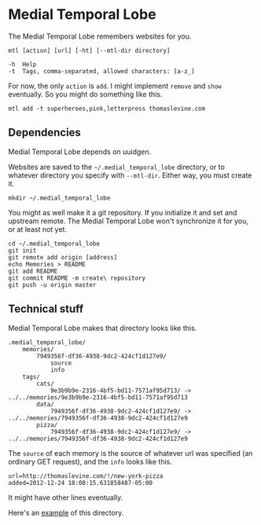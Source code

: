 Medial Temporal Lobe
==========
The Medial Temporal Lobe remembers websites for you.

    mtl [action] [url] [-ht] [--mtl-dir directory]

    -h  Help
    -t  Tags, comma-separated, allowed characters: [a-z_]

For now, the only `action` is `add`. I might implement `remove` and `show`
eventually. So you might do something like this.

    mtl add -t superheroes,pink,letterpress thomaslevine.com 

## Dependencies
Medial Temporal Lobe depends on uuidgen.

Websites are saved to the `~/.medial_temporal_lobe` directory, or to whatever
directory you specify with `--mtl-dir`. Either way, you must create it.

    mkdir ~/.medial_temporal_lobe

You might as well make it a git repository. If you initialize it and set and
upstream remote. The Medial Temporal Lobe won't synchronize it for you, or at
least not yet.

    cd ~/.medial_temporal_lobe
    git init
    git remote add origin [address]
    echo Memories > README
    git add README
    git commit README -m create\ repository
    git push -u origin master

## Technical stuff
Medial Temporal Lobe makes that directory looks like this.

    .medial_temporal_lobe/
        memories/
            7949356f-df36-4938-9dc2-424cf1d127e9/
                source
                info
        tags/
            cats/
                9e3b9b9e-2316-4bf5-bd11-7571af95d713/ -> ../../memories/9e3b9b9e-2316-4bf5-bd11-7571af95d713
            data/
                7949356f-df36-4938-9dc2-424cf1d127e9/ -> ../../memories/7949356f-df36-4938-9dc2-424cf1d127e9
            pizza/
                7949356f-df36-4938-9dc2-424cf1d127e9/ -> ../../memories/7949356f-df36-4938-9dc2-424cf1d127e9

The `source` of each memory is the source of whatever url was specified
(an ordinary GET request), and the `info` looks like this.

    url=http://thomaslevine.com/!/new-york-pizza
    added=2012-12-24 18:08:15.631858487-05:00

It might have other lines eventually.

Here's an [example](https://github.com/tlevine/.medial_temporal_lobe) of this
directory.
